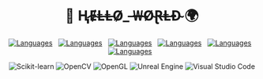 <div align="center">

# 🤖 Ⱨ̷Ɇ̴Ⱡ̶Ⱡ̵Ø̷_ ̶₩̶Ø̴Ɽ̶Ⱡ̶Đ̴  🌍

[![Languages](https://skillicons.dev/icons?i=py)](https://skillicons.dev) &nbsp;
[![Languages](https://skillicons.dev/icons?i=cpp)](https://skillicons.dev) &nbsp;
[![Languages](https://skillicons.dev/icons?i=java&theme=light)](https://skillicons.dev) &nbsp;
[![Languages](https://skillicons.dev/icons?i=r)](https://skillicons.dev) &nbsp;
[![Languages](https://skillicons.dev/icons?i=matlab)](https://skillicons.dev) &nbsp;
[![Languages](https://skillicons.dev/icons?i=bash)](https://skillicons.dev) &nbsp;

![Scikit-learn](https://img.shields.io/badge/-scikit--learn-%23F7931E?logo=scikit-learn&logoColor=white)
![OpenCV](https://img.shields.io/badge/OpenCV-199900?logo=OpenCV&logoColor=FFFFFF)
![OpenGL](https://img.shields.io/badge/OpenGL-5586A4?logo=OpenGL&logoColor=FFFFFF)
![Unreal Engine](https://img.shields.io/badge/Unreal%20Engine-%23313131.svg?logo=unrealengine&logoColor=white)
![Visual Studio Code](https://custom-icon-badges.demolab.com/badge/VS_Code-%23313131.svg?logo=vscode&logoColor=white)

</div>
